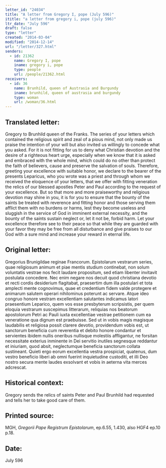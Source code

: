 ```yaml
---
letter_id: "24034"
title: "A letter from Gregory I, pope (July 596)"
ititle: "a letter from gregory i, pope (july 596)"
ltr_date: "July 596"
draft: false
type: "letter"
created: "2014-03-04"
modified: "2014-12-14"
url: "/letter/327.html"
senders:
  - id: 21362
    name: Gregory I, pope
    iname: gregory i, pope
    type: people
    url: /people/21362.html
receivers:
  - id: 36
    name: Brunhild, queen of Austrasia and Burgundy
    iname: brunhild, queen of austrasia and burgundy
    type: woman
    url: /woman/36.html
---
```

<h2> Translated letter:</h2>Gregory to Brunhild queen of the Franks.
The series of your letters which contained the religious spirit and zeal of a pious mind, not only made us praise the intention of your will but also invited us willingly to concede what you asked.  For it is not fitting for us to deny what Christian devotion and the desire of a righteous heart urge, especially when we know that it is asked and embraced with the whole mind, which could do no other than protect the faith of believers, cause and preserve the salvation of souls.  Therefore, greeting your excellence with suitable honor, we declare to the bearer of the presents Leparicus, who you wrote was a priest and through whom we received the eloquence of your letters, that we offer with fitting veneration the relics of our blessed apostles Peter and Paul according to the request of your excellence.  But so that more and more praiseworthy and religious devotion may shine in you, it is for you to ensure that the bounty of the saints be treated with reverence and fitting honor and those serving them afflict them with no burdens or harms, lest they become useless and sluggish in the service of God in imminent external necessity, and the bounty of the saints sustain neglect or, let it not be, forbid harm.  Let your excellence therefore see to their peace so that while they are guarded with your favor they may be free from all disturbance and give praises to our God with a sure mind and increase your reward in eternal life.
<h2 class="mt-4"> Original letter:</h2>Gregorius Brunigildae reginae Francorum.
Epistolarum vestrarum series, quae religiosum animum et piae mentis studium continebat, non solum voluntatis vestrae nos fecit laudare propositum, sed etiam libenter invitavit postulata concedere. Nec enim negare nos decuit quod christiana devotio et recti cordis desiderium flagitabat, praesertim dum illa postulari et tota amplecti mente cognovimus, quae et credentium fidem valde protegere et animarum salutem operari nihilominus poterunt ac servare. Atque ideo congruo honore vestram excellentiam salutantes indicamus latori praesentium Leparico, quem vos esse presbyterum scripsistis, per quem eloquia vestrarum suscepimus litterarum, reliquias nos beatorum apostolorum Petri ac Pauli iuxta excellentiae vestrae petitionem cum ea veneratione qua dignum est praebuisse. Sed ut in vobis magis magisque laudabilis et religiosa possit clarere devotio, providendum vobis est, ut sanctorum beneficia cum reverentia et debito honore condantur et servientes ibidem nullis oneribus nullisque molestiis affligantur, ne forsitan necessitate exterius inminente in Dei servitio inutiles segnesque reddantur et iniuriam, quod absit, neglectumque beneficia sanctorum collata sustineant. Quieti ergo eorum excellentia vestra prospiciat, quatenus, dum vestro beneficio liberi ab omni fuerint inquietudine custoditi, et illi Deo nostro secura mente laudes exsolvant et vobis in aeterna vita merces adcrescat.
<h2 class="mt-4"> Historical context:</h2>Gregory sends the relics of saints Peter and Paul Brunhild had requested and tells her to take good care of them.
<h2 class="mt-4"> Printed source:</h2><p>MGH, <em>Gregorii Pape Registrum Epistolarum</em>, ep.6.55, 1.430, also HGF4 ep.10 p.18.</p><h2 class="mt-4"> Date:</h2>July 596